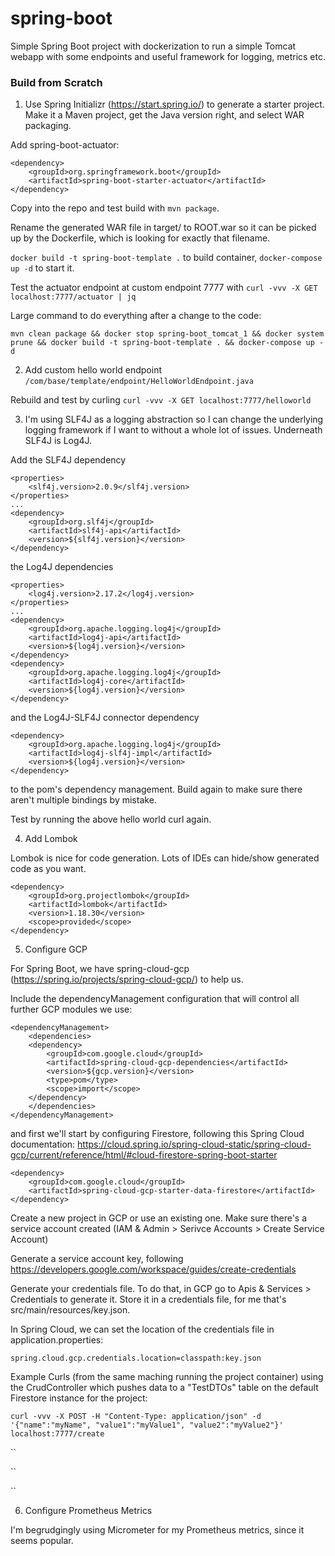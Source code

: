 # spring-boot

Simple Spring Boot project with dockerization to run a simple Tomcat webapp with some endpoints and useful framework for logging, metrics etc.

### Build from Scratch

1. Use Spring Initializr (https://start.spring.io/) to generate a starter project. Make it a Maven project, get the Java version right, and select WAR packaging.

Add spring-boot-actuator:

```
<dependency>
	<groupId>org.springframework.boot</groupId>
	<artifactId>spring-boot-starter-actuator</artifactId>
</dependency>
```

Copy into the repo and test build with `mvn package`.

Rename the generated WAR file in target/ to ROOT.war so it can be picked up by the Dockerfile, which is looking for exactly that filename.

`docker build -t spring-boot-template .` to build container, `docker-compose up -d` to start it. 

Test the actuator endpoint at custom endpoint 7777 with `curl -vvv -X GET localhost:7777/actuator | jq` 

Large command to do everything after a change to the code:

`mvn clean package && docker stop spring-boot_tomcat_1 && docker system prune && docker build -t spring-boot-template . && docker-compose up -d`

2. Add custom hello world endpoint `/com/base/template/endpoint/HelloWorldEndpoint.java`

Rebuild and test by curling `curl -vvv -X GET localhost:7777/helloworld`

3. I'm using SLF4J as a logging abstraction so I can change the underlying logging framework if I want to without a whole lot of issues. Underneath SLF4J is Log4J. 

Add the SLF4J dependency
```
<properties>
    <slf4j.version>2.0.9</slf4j.version>
</properties>
...
<dependency>
    <groupId>org.slf4j</groupId>
    <artifactId>slf4j-api</artifactId>
    <version>${slf4j.version}</version>
</dependency>
```
the Log4J dependencies
```
<properties>
    <log4j.version>2.17.2</log4j.version>
</properties>
...
<dependency>
    <groupId>org.apache.logging.log4j</groupId>
    <artifactId>log4j-api</artifactId>
    <version>${log4j.version}</version>
</dependency>
<dependency>
    <groupId>org.apache.logging.log4j</groupId>
    <artifactId>log4j-core</artifactId>
    <version>${log4j.version}</version>
</dependency>
```
and the Log4J-SLF4J connector dependency
```
<dependency>
    <groupId>org.apache.logging.log4j</groupId>
    <artifactId>log4j-slf4j-impl</artifactId>
    <version>${log4j.version}</version>
</dependency>
```
to the pom's dependency management. Build again to make sure there aren't multiple bindings by mistake. 

Test by running the above hello world curl again. 

4. Add Lombok

Lombok is nice for code generation. Lots of IDEs can hide/show generated code as you want.

```
<dependency>
    <groupId>org.projectlombok</groupId>
    <artifactId>lombok</artifactId>
    <version>1.18.30</version>
    <scope>provided</scope>
</dependency>

```

5. Configure GCP

For Spring Boot, we have spring-cloud-gcp (https://spring.io/projects/spring-cloud-gcp/) to help us.

Include the dependencyManagement configuration that will control all further GCP modules we use:
```
<dependencyManagement>
    <dependencies>
    <dependency>
        <groupId>com.google.cloud</groupId>
        <artifactId>spring-cloud-gcp-dependencies</artifactId>
        <version>${gcp.version}</version>
        <type>pom</type>
        <scope>import</scope>
    </dependency>
    </dependencies>
</dependencyManagement>
```
and first we'll start by configuring Firestore, following this Spring Cloud documentation: https://cloud.spring.io/spring-cloud-static/spring-cloud-gcp/current/reference/html/#cloud-firestore-spring-boot-starter
```
<dependency>
    <groupId>com.google.cloud</groupId>
    <artifactId>spring-cloud-gcp-starter-data-firestore</artifactId>
</dependency>
```

Create a new project in GCP or use an existing one. Make sure there's a service account created (IAM & Admin > Serivce Accounts > Create Service Account)

Generate a service account key, following https://developers.google.com/workspace/guides/create-credentials

Generate your credentials file. To do that, in GCP go to Apis & Services > Credentials to generate it. Store it in a credentials file, for me that's src/main/resources/key.json.

In Spring Cloud, we can set the location of the credentials file in application.properties:
```
spring.cloud.gcp.credentials.location=classpath:key.json

```

Example Curls (from the same maching running the project container) using the CrudController which pushes data to a "TestDTOs" table on the default Firestore instance for the project:

`curl -vvv -X POST -H "Content-Type: application/json" -d '{"name":"myName", "value1":"myValue1", "value2":"myValue2"}' localhost:7777/create`

``

``

``

6. Configure Prometheus Metrics

I'm begrudgingly using Micrometer for my Prometheus metrics, since it seems popular.


